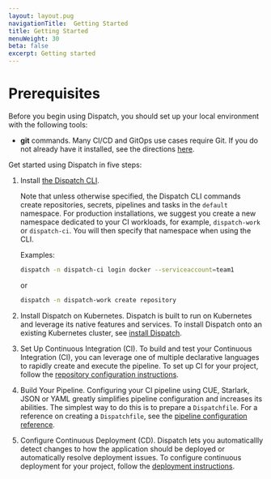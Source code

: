 ```yaml
---
layout: layout.pug
navigationTitle:  Getting Started
title: Getting Started
menuWeight: 30
beta: false
excerpt: Getting started
---
```


# Prerequisites

Before you begin using Dispatch, you should set up your local environment with the following tools:

- **git** commands. Many CI/CD and GitOps use cases require Git. If you do not already have it installed, see the directions [here](https://help.github.com/en/github/getting-started-with-github/set-up-git#setting-up-git).

Get started using Dispatch in five steps:

1. Install [the Dispatch CLI](../install/cli/). 

    Note that unless otherwise specified, the Dispatch CLI commands create repositories, secrets, pipelines and tasks in the `default` namespace. For production installations, we suggest you create a new namespace dedicated to your CI workloads, for example, `dispatch-work` or `dispatch-ci`. You will then specify that namespace when using the CLI.

    Examples:

    ```bash
    dispatch -n dispatch-ci login docker --serviceaccount=team1
    ```

    or

    ```bash
    dispatch -n dispatch-work create repository
    ```

1. Install Dispatch on Kubernetes. Dispatch is built to run on Kubernetes and leverage its native features and services. To install Dispatch onto an existing Kubernetes cluster, see [install Dispatch](../install/).

1. Set Up Continuous Integration (CI). To build and test your Continuous Integration (CI), you can leverage one of multiple declarative languages to rapidly create and execute the pipeline. To set up CI for your project, follow the [repository configuration instructions](../repo-setup/).

1. Build Your Pipeline. Configuring your CI pipeline using CUE, Starlark, JSON or YAML greatly simplifies pipeline configuration and increases its abilities. The simplest way to do this is to prepare a `Dispatchfile`. For a reference on creating a `Dispatchfile`, see the [pipeline configuration reference](../pipeline-configuration/).

1. Configure Continuous Deployment (CD). Dispatch lets you automaticallly detect changes to how the application should be deployed or automatically resolve deployment issues. To configure continuous deployment for your project, follow the [deployment instructions](../deployment/).
